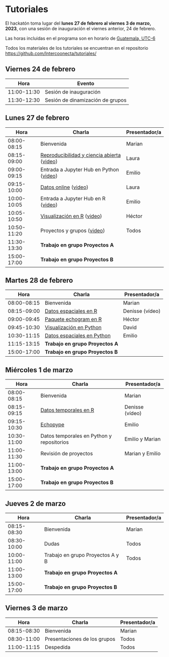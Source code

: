 #  Tutoriales

El hackatón toma lugar del **lunes 27 de febrero al viernes 3 de marzo, 2023**, con una sesión de inauguración el viernes anterior, 24 de febrero.

Las horas incluidas en el programa son en horario de [Guatemala, UTC-6](https://www.zeitverschiebung.net/es/city/3598132)

Todos los materiales de los tutoriales se encuentran en el repositorio https://github.com/Intercoonecta/tutoriales/
## Viernes 24 de febrero

| Hora |	Evento | 
| ------------- |--------|
|11:00-11:30|	Sesión de inauguración| 
|11:30-12:30| Sesión de dinamización de grupos| 

## Lunes 27 de febrero
 
| Hora |	Charla |	Presentador/a | 
| ------------- |-------- | ------------- |
|08:00-08:15|	Bienvenida|	Marian| 
|08:15-09:00| [Reproducibilidad y ciencia abierta](https://github.com/Intercoonecta/tutoriales/blob/main/martes/Ciencia_abierta/Ciencia_abierta.pdf) ([video](https://youtu.be/NYAq1xrc8Zc)) |	Laura |
|09:00-09:15| Entrada a Jupyter Hub en Python ([video](https://youtu.be/DJV7gOUVGDc)) |	Emilio|
|09:15-10:00|	[Datos online](https://github.com/Intercoonecta/tutoriales/blob/main/lunes/datos_online.ipynb) ([video](https://youtu.be/Qbn_Y4sm4Oc)) |	Laura| 
|10:00-10:05| Entrada a Jupyter Hub en R ([video](https://youtu.be/DJV7gOUVGDc)) | Emilio	|
|10:05-10:50|	[Visualización en R](https://github.com/Intercoonecta/tutoriales/blob/main/lunes/Visualizacion_en_R/Visualizacion_en_R.md) ([video](https://youtu.be/20Gjx1-0D0Y))	|Héctor|
|10:50-11:20|	Proyectos y grupos ([video](https://youtu.be/GQpnUxn_Ah8)) |Todos|
|11:30-13:30| **Trabajo en grupo Proyectos A**| |
|15:00-17:00| **Trabajo en grupo Proyectos B**| |


## Martes 28 de febrero

|Hora|	Charla|	Presentador/a|
| ------------- |-------- | ------------- |
|08:00-08:15|	Bienvenida|	Marian|
|08:15-09:00|	[Datos espaciales en R](https://github.com/Intercoonecta/tutoriales/blob/main/martes/Dia2_Datos_espaciales_R/Dia2_Datos_espaciales_R.md)|	Denisse (vídeo)|
|09:00-09:45|	[Paquete echogram en R](https://github.com/Intercoonecta/tutoriales/blob/main/martes/El_paquete_echogram_R/echogramR.md)| 	Héctor|
|09:45-10:30|	[Visualización en Python](https://github.com/Intercoonecta/tutoriales/blob/main/martes/Dia2_Visualizacion_Python.pdf)|	David|
|10:30-11:15|		[Datos espaciales en Python](https://github.com/Intercoonecta/tutoriales/blob/main/martes/datos_espaciales_python)| 	Emilio|
|11:15-13:15| **Trabajo en grupo Proyectos A**| |
|15:00-17:00| **Trabajo en grupo Proyectos B**| |


## Miércoles 1 de marzo

|Hora|	Charla|	Presentador/a|
| ------------- |-------- | ------------- |
|08:00-08:15|	Bienvenida|	Marian|
|08:15-09:15|	[Datos temporales en R](https://github.com/Intercoonecta/tutoriales/blob/main/miercoles/Dia3_Datos_temporales_R/Dia3_Datos_temporales_R.md)|	Denisse (vídeo)|
|09:15-10:30|	[Echopype](https://github.com/Intercoonecta/tutoriales/blob/main/miercoles/acustica_python/echopype_procesamiento_ecosonar.ipynb)| 	Emilio |
|10:30-11:00| Datos temporales en Python y repositorios| 	Emilio y Marian |
|11:00-11:30| Revisión de proyectos| 	Marian y Emilio|
|11:00-13:00| **Trabajo en grupo Proyectos A**| |
|15:00-17:00| **Trabajo en grupo Proyectos B**| |


## Jueves 2 de marzo

|Hora|	Charla|	Presentador/a|
| ------------- |-------- | ------------- |
|08:15-08:30|	Bienvenida|	Marian|
|08:30-10:00|	Dudas|	Todos|
|10:00-11:00|	Trabajo en grupo Proyectos A y B|	Todos|
|11:00-13:00| **Trabajo en grupo Proyectos A**| |
|15:00-17:00| **Trabajo en grupo Proyectos B**| |


## Viernes 3 de marzo

|Hora|	Charla|	Presentador/a|
| ------------- |-------- | ------------- |
|08:15-08:30|	Bienvenida|	Marian|
|08:30-11:00|	Presentaciones de los grupos|	Todos|
|11:00-11:15|	Despedida|	Todos|

